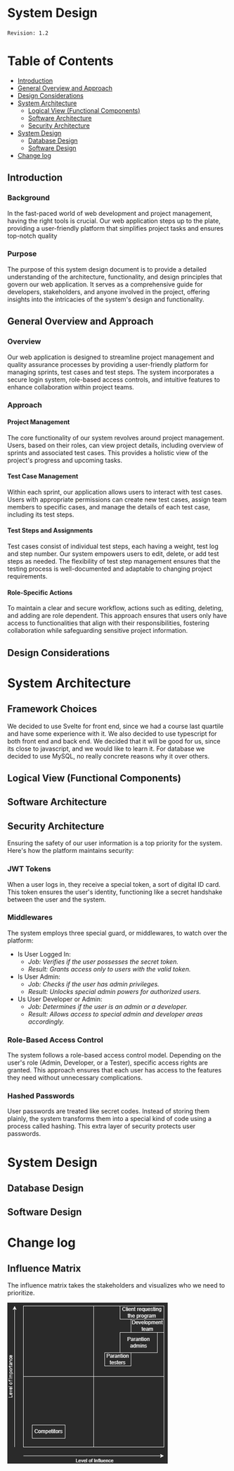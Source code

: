 # System Design
`Revision: 1.2`

# Table of Contents
- [Introduction](#introduction)
- [General Overview and Approach](#general-overview-and-approach)
- [Design Considerations](#design-considerations)
- [System Architecture](#system-architecture)
  - [Logical View (Functional Components)](#logical-view-functional-components)
  - [Software Architecture](#software-architecture)
  - [Security Architecture](#security-architecture)
- [System Design](#system-design)
  - [Database Design](#database-design)
  - [Software Design](#software-design)
- [Change log](#change-log)

## Introduction

### Background
In the fast-paced world of web development and project management, having the right tools is crucial.
Our web application steps up to the plate, providing a user-friendly platform that simplifies project tasks and
ensures top-notch quality

### Purpose
The purpose of this system design document is to provide a detailed understanding of the architecture,
functionality, and design principles that govern our web application. It serves as a comprehensive guide for developers,
stakeholders, and anyone involved in the project, offering insights into the intricacies of the system's design and
functionality.

## General Overview and Approach

### Overview
Our web application is designed to streamline project management and quality assurance processes by providing
a user-friendly platform for managing sprints, test cases and test steps. The system incorporates a secure login system,
role-based access controls, and intuitive features to enhance collaboration within project teams.

### Approach

#### Project Management
The core functionality of our system revolves around project management. Users, based on their roles, can view 
project details, including overview of sprints and associated test cases. This provides a holistic view of the
project's progress and upcoming tasks.

#### Test Case Management
Within each sprint, our application allows users to interact with test cases. Users with appropriate permissions can
create new test cases, assign team members to specific cases, and manage the details of each test case, including its
test steps.

#### Test Steps and Assignments
Test cases consist of individual test steps, each having a weight, test log and step number. Our system empowers users
to edit, delete, or add test steps as needed. The flexibility of test step management ensures that the testing process
is well-documented and adaptable to changing project requirements.

#### Role-Specific Actions
To maintain a clear and secure workflow, actions such as editing, deleting, and adding are role dependent. This approach
ensures that users only have access to functionalities that align with their responsibilities, fostering collaboration
while safeguarding sensitive project information.


## Design Considerations


# System Architecture

## Framework Choices

We decided to use Svelte for front end, since we had a course last quartile and have some experience with it.
We also decided to use typescript for both front end and back end. We decided that it will be good for us, since its close to javascript, and we would like to learn it.
For database we decided to use MySQL, no really concrete reasons why it over others.

## Logical View (Functional Components)



## Software Architecture



## Security Architecture
Ensuring the safety of our user information is a top priority for the system. Here's how the platform maintains security:

### JWT Tokens
When a user logs in, they receive a special token, a sort of digital ID card. This token ensures the user's identity,
functioning like a secret handshake between the user and the system.

### Middlewares
The system employs three special guard, or middlewares, to watch over the platform:
* Is User Logged In:
  * *Job: Verifies if the user possesses the secret token.*
  * *Result: Grants access only to users with the valid token.*
* Is User Admin:
  * *Job: Checks if the user has admin privileges.*
  * *Result: Unlocks special admin powers for authorized users.*
* Us User Developer or Admin:
  * *Job: Determines if the user is an admin or a developer.*
  * *Result: Allows access to special admin and developer areas accordingly.*

### Role-Based Access Control
The system follows a role-based access control model. Depending on the user's role (Admin, Developer, or a Tester),
specific access rights are granted. This approach ensures that each user has access to the features they need
without unnecessary complications.

### Hashed Passwords
User passwords are treated like secret codes. Instead of storing them plainly, the system transforms them into a
special kind of code using a process called hashing. This extra layer of security protects user passwords.


# System Design
## Database Design


## Software Design



# Change log


## Influence Matrix

The influence matrix takes the stakeholders and visualizes who we need to prioritize.

![](assets/InfluenceMatrixProjectClientOnBoard.drawio.png)



